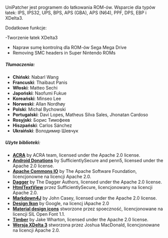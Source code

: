 UniPatcher jest programem do łatkowania ROM-ów. Wsparcie dla typów łatek: IPS, IPS32, UPS, BPS, APS (GBA), APS (N64), PPF, DPS, EBP i XDelta3.

Dodatkowe funkcje:

-Tworzenie łatek XDelta3
- Napraw sumę kontrolną dla ROM-ów Sega Mega Drive
- Removing SMC headers in Super Nintendo ROMs

##### Tłumaczenia:

- **Chiński**: Nabarl Wang
- **Francuski**: Thaibaut Panis
- **Włoski**: Matteo Sechi
- **Japoński**: Naofumi Fukue
- **Koreański**: Minseo Lee
- **Norweski**: Allan Nordhøy
- **Polski**: Michal Bychowski
- **Portugalski**: Davi Lopes, Matheus Silva Sales, Jhonatan Cardoso
- **Rosyjski**: Борис Тимофеев
- **Hiszpański**: Carlos Sánchez
- **Ukraiński**: Володимир Шевчук

##### Użyte biblioteki:

- [**ACRA**](https://github.com/ACRA/acra) by ACRA team, licensed under the Apache 2.0 license.
- [**Android Donations**](https://github.com/penn5/donations) by SufficientlySecure and penn5, licensed under the Apache 2.0 license.
- [**Apache Commons IO**](https://commons.apache.org/proper/commons-io/) by The Apache Software Foundation, licencjonowne na licencji Apache 2.0.
- [**Dagger**](https://github.com/google/dagger) by The Dagger Authors, licensed under the Apache 2.0 license.
- [**HtmlTextView**](https://github.com/SufficientlySecure/html-textview) przez SufficientlySecure, licencjonowany na licencji Apache 2.0.
- [**Markdown4J**](https://github.com/jdcasey/markdown4j) by John Casey, licensed under the Apache 2.0 license.
- [**Design Ikon**](https://github.com/google/material-design-icons) by Google, na licencj iApache 2.0
- [**Material design icons**](https://materialdesignicons.com) stworzone przez spoeczność, licencjonowane na licencji SIL Open Font 1.1.
- [**Timber**](https://github.com/JakeWharton/timber) by Jake Wharton, licensed under the Apache 2.0 license.
- [**Wersja XDelta 3**](https://github.com/jmacd/xdelta) stworzona przez Joshua MacDonald, licencjonowane na licencji Apache 2.0.